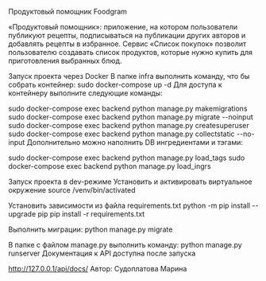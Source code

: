 Продуктовый помощник Foodgram

«Продуктовый помощник»: приложение, на котором пользователи публикуют рецепты, подписываться на публикации других авторов и добавлять рецепты в избранное. Сервис «Список покупок» позволит пользователю создавать список продуктов, которые нужно купить для приготовления выбранных блюд.

Запуск проекта через Docker
В папке infra выполнить команду, что бы собрать контейнер:
sudo docker-compose up -d
Для доступа к контейнеру выполните следующие команды:

sudo docker-compose exec backend python manage.py makemigrations
sudo docker-compose exec backend python manage.py migrate --noinput
sudo docker-compose exec backend python manage.py createsuperuser
sudo docker-compose exec backend python manage.py collectstatic --no-input
Дополнительно можно наполнить DB ингредиентами и тэгами:

sudo docker-compose exec backend python manage.py load_tags
sudo docker-compose exec backend python manage.py load_ingrs

Запуск проекта в dev-режиме
Установить и активировать виртуальное окружение
source /venv/bin/activated

Установить зависимости из файла requirements.txt
python -m pip install --upgrade pip
pip install -r requirements.txt

Выполнить миграции:
python manage.py migrate

В папке с файлом manage.py выполнить команду:
python manage.py runserver
Документация к API доступна после запуска

http://127.0.0.1/api/docs/
Автор: Судоплатова Марина
